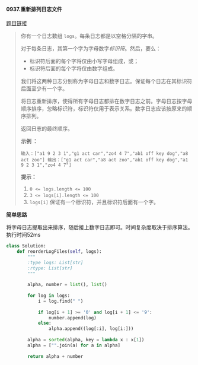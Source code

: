 #### 0937.重新排列日志文件
[题目链接](https://leetcode-cn.com/problems/reorder-log-files/)
> 你有一个日志数组 `logs`。每条日志都是以空格分隔的字串。
>
> 对于每条日志，其第一个字为字母数字*标识符*。然后，要么：
>
> - 标识符后面的每个字将仅由小写字母组成，或；
> - 标识符后面的每个字将仅由数字组成。
>
> 我们将这两种日志分别称为字母日志和数字日志。保证每个日志在其标识符后面至少有一个字。
>
> 将日志重新排序，使得所有字母日志都排在数字日志之前。字母日志按字母顺序排序，忽略标识符，标识符仅用于表示关系。数字日志应该按原来的顺序排列。
>
> 返回日志的最终顺序。
>
>  
>
> **示例 ：**
>
> `
> 输入：["a1 9 2 3 1","g1 act car","zo4 4 7","ab1 off key dog","a8 act zoo"]
> 输出：["g1 act car","a8 act zoo","ab1 off key dog","a1 9 2 3 1","zo4 4 7"]
> `
>
>  
>
> **提示：**
>
> 1. `0 <= logs.length <= 100`
> 2. `3 <= logs[i].length <= 100`
> 3. `logs[i]` 保证有一个标识符，并且标识符后面有一个字。

**简单思路**

将字母日志提取出来排序，随后接上数字日志即可。时间复杂度取决于排序算法。执行时间52ms

```python
class Solution:
    def reorderLogFiles(self, logs):
        """
        :type logs: List[str]
        :rtype: List[str]
        """
        
        alpha, number = list(), list()
        
        for log in logs:
            i = log.find(" ")
            
            if log[i + 1] >= '0' and log[i + 1] <= '9':
                number.append(log)
            else:
                alpha.append((log[:i], log[i:]))
        
        alpha = sorted(alpha, key = lambda x : x[1])
        alpha = ["".join(a) for a in alpha]
        
        return alpha + number
```

